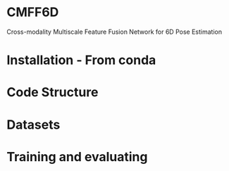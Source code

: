 # CMFF6D
Cross-modality Multiscale Feature Fusion Network for 6D Pose Estimation
# Installation - From conda
# Code Structure
# Datasets
# Training and evaluating

